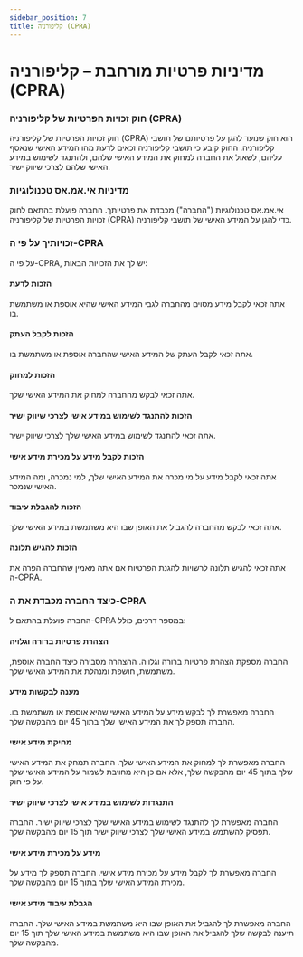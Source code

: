 ```yaml
---
sidebar_position: 7
title: קליפורניה (CPRA)
---
```


# מדיניות פרטיות מורחבת – קליפורניה (CPRA) 

### חוק זכויות הפרטיות של קליפורניה (CPRA)

חוק זכויות הפרטיות של קליפורניה (CPRA) הוא חוק שנועד להגן על פרטיותם של תושבי קליפורניה. החוק קובע כי תושבי קליפורניה זכאים לדעת מהו המידע האישי שנאסף עליהם, לשאול את החברה למחוק את המידע האישי שלהם, ולהתנגד לשימוש במידע האישי שלהם לצרכי שיווק ישיר.

### מדיניות אי.אמ.אס טכנולוגיות

אי.אמ.אס טכנולוגיות ("החברה") מכבדת את פרטיותך. החברה פועלת בהתאם לחוק זכויות הפרטיות של קליפורניה (CPRA) כדי להגן על המידע האישי של תושבי קליפורניה.

### זכויותיך על פי ה-CPRA

על פי ה-CPRA, יש לך את הזכויות הבאות:

#### הזכות לדעת

אתה זכאי לקבל מידע מסוים מהחברה לגבי המידע האישי שהיא אוספת או משתמשת בו.

#### הזכות לקבל העתק

אתה זכאי לקבל העתק של המידע האישי שהחברה אוספת או משתמשת בו.

#### הזכות למחוק

אתה זכאי לבקש מהחברה למחוק את המידע האישי שלך.

#### הזכות להתנגד לשימוש במידע אישי לצרכי שיווק ישיר

אתה זכאי להתנגד לשימוש במידע האישי שלך לצרכי שיווק ישיר.

#### הזכות לקבל מידע על מכירת מידע אישי

אתה זכאי לקבל מידע על מי מכרה את המידע האישי שלך, למי נמכרה, ומה המידע האישי שנמכר.

#### הזכות להגבלת עיבוד

אתה זכאי לבקש מהחברה להגביל את האופן שבו היא משתמשת במידע האישי שלך.

#### הזכות להגיש תלונה

אתה זכאי להגיש תלונה לרשויות להגנת הפרטיות אם אתה מאמין שהחברה הפרה את ה-CPRA.

### כיצד החברה מכבדת את ה-CPRA

החברה פועלת בהתאם ל-CPRA במספר דרכים, כולל:

#### הצהרת פרטיות ברורה וגלויה

החברה מספקת הצהרת פרטיות ברורה וגלויה. ההצהרה מסבירה כיצד החברה אוספת, משתמשת, חושפת ומנהלת את המידע האישי שלך.

#### מענה לבקשות מידע

החברה מאפשרת לך לבקש מידע על המידע האישי שהיא אוספת או משתמשת בו. החברה תספק לך את המידע האישי שלך בתוך 45 יום מהבקשה שלך.

#### מחיקת מידע אישי

החברה מאפשרת לך למחוק את המידע האישי שלך. החברה תמחק את המידע האישי שלך בתוך 45 יום מהבקשה שלך, אלא אם כן היא מחויבת לשמור על המידע האישי שלך על פי חוק.

#### התנגדות לשימוש במידע אישי לצרכי שיווק ישיר

החברה מאפשרת לך להתנגד לשימוש במידע האישי שלך לצרכי שיווק ישיר. החברה תפסיק להשתמש במידע האישי שלך לצרכי שיווק ישיר תוך 15 יום מהבקשה שלך.

#### מידע על מכירת מידע אישי

החברה מאפשרת לך לקבל מידע על מכירת מידע אישי. החברה תספק לך מידע על מכירת המידע האישי שלך בתוך 15 יום מהבקשה שלך.

#### הגבלת עיבוד מידע אישי

החברה מאפשרת לך להגביל את האופן שבו היא משתמשת במידע האישי שלך. החברה תיענה לבקשה שלך להגביל את האופן שבו היא משתמשת במידע האישי שלך תוך 15 יום מהבקשה שלך.